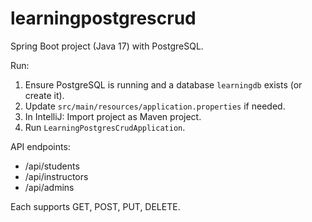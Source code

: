 # learningpostgrescrud

Spring Boot project (Java 17) with PostgreSQL.

Run:
1. Ensure PostgreSQL is running and a database `learningdb` exists (or create it).
2. Update `src/main/resources/application.properties` if needed.
3. In IntelliJ: Import project as Maven project.
4. Run `LearningPostgresCrudApplication`.

API endpoints:
- /api/students
- /api/instructors
- /api/admins

Each supports GET, POST, PUT, DELETE.
